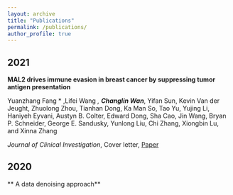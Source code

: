 ```yaml
---
layout: archive
title: "Publications"
permalink: /publications/
author_profile: true
---
```


2021
-------
**MAL2 drives immune evasion in breast cancer by suppressing tumor antigen presentation**

Yuanzhang Fang * ,Lifei Wang *, **Changlin Wan***, Yifan Sun, Kevin Van der Jeught, Zhuolong Zhou, Tianhan Dong, Ka Man So, Tao Yu, Yujing Li, Haniyeh Eyvani, Austyn B. Colter, Edward Dong, Sha Cao, Jin Wang, Bryan P. Schneider, George E. Sandusky, Yunlong Liu, Chi Zhang, Xiongbin Lu, and Xinna Zhang

*Journal of Clinical Investigation*, Cover letter, [Paper](https://www.jci.org/articles/view/140837)

2020
--------
** A data denoising approach**

